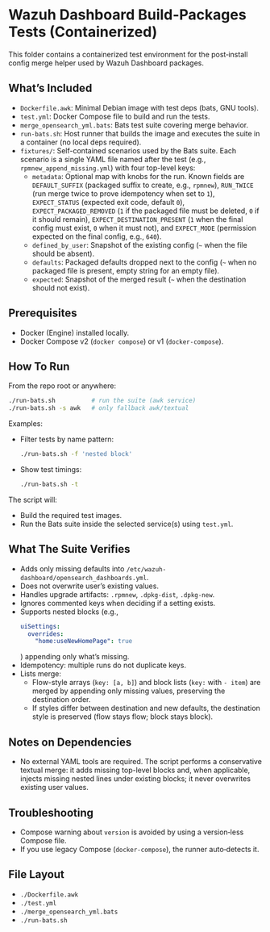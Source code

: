 # Wazuh Dashboard Build-Packages Tests (Containerized)

This folder contains a containerized test environment for the post‑install config merge helper used by Wazuh Dashboard packages.

## What’s Included

- `Dockerfile.awk`: Minimal Debian image with test deps (bats, GNU tools).
- `test.yml`: Docker Compose file to build and run the tests.
- `merge_opensearch_yml.bats`: Bats test suite covering merge behavior.
- `run-bats.sh`: Host runner that builds the image and executes the suite in a container (no local deps required).
- `fixtures/`: Self-contained scenarios used by the Bats suite. Each scenario is a single YAML file named after the test (e.g., `rpmnew_append_missing.yml`) with four top-level keys:
  - `metadata`: Optional map with knobs for the run. Known fields are `DEFAULT_SUFFIX` (packaged suffix to create, e.g., `rpmnew`), `RUN_TWICE` (run merge twice to prove idempotency when set to `1`), `EXPECT_STATUS` (expected exit code, default `0`), `EXPECT_PACKAGED_REMOVED` (`1` if the packaged file must be deleted, `0` if it should remain), `EXPECT_DESTINATION_PRESENT` (`1` when the final config must exist, `0` when it must not), and `EXPECT_MODE` (permission expected on the final config, e.g., `640`).
  - `defined_by_user`: Snapshot of the existing config (`~` when the file should be absent).
  - `defaults`: Packaged defaults dropped next to the config (`~` when no packaged file is present, empty string for an empty file).
  - `expected`: Snapshot of the merged result (`~` when the destination should not exist).

## Prerequisites

- Docker (Engine) installed locally.
- Docker Compose v2 (`docker compose`) or v1 (`docker-compose`).

## How To Run

From the repo root or anywhere:

```sh
./run-bats.sh          # run the suite (awk service)
./run-bats.sh -s awk   # only fallback awk/textual
```

Examples:

- Filter tests by name pattern:
  ```sh
  ./run-bats.sh -f 'nested block'
  ```
- Show test timings:
  ```sh
  ./run-bats.sh -t
  ```

The script will:
- Build the required test images.
- Run the Bats suite inside the selected service(s) using `test.yml`.

## What The Suite Verifies

- Adds only missing defaults into `/etc/wazuh-dashboard/opensearch_dashboards.yml`.
- Does not overwrite user’s existing values.
- Handles upgrade artifacts: `.rpmnew`, `.dpkg-dist`, `.dpkg-new`.
- Ignores commented keys when deciding if a setting exists.
- Supports nested blocks (e.g.,
  ```yaml
  uiSettings:
    overrides:
      "home:useNewHomePage": true
  ```
  ) appending only what’s missing.
- Idempotency: multiple runs do not duplicate keys.
- Lists merge:
  - Flow-style arrays (`key: [a, b]`) and block lists (`key:` with `- item`) are merged by appending only missing values, preserving the destination order.
  - If styles differ between destination and new defaults, the destination style is preserved (flow stays flow; block stays block).

## Notes on Dependencies

- No external YAML tools are required. The script performs a conservative textual merge: it adds missing top-level blocks and, when applicable, injects missing nested lines under existing blocks; it never overwrites existing user values.

## Troubleshooting

- Compose warning about `version` is avoided by using a version‑less Compose file.
- If you use legacy Compose (`docker-compose`), the runner auto‑detects it.

## File Layout

- `./Dockerfile.awk`
- `./test.yml`
- `./merge_opensearch_yml.bats`
- `./run-bats.sh`
